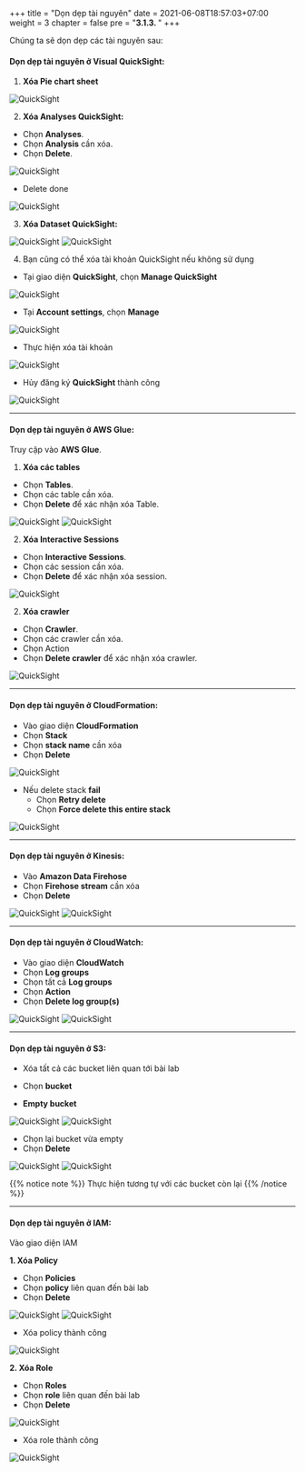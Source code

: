 +++
title = "Dọn dẹp tài nguyên"
date = 2021-06-08T18:57:03+07:00
weight = 3
chapter = false
pre = "<b>3.1.3. </b>"
+++

Chúng ta sẽ dọn dẹp các tài nguyên sau:

#### **Dọn dẹp tài nguyên ở Visual QuickSight**:

1.  **Xóa Pie chart sheet**

![QuickSight](/images/7/delete_piechart.png?width=90pc)

2. **Xóa Analyses QuickSight:**

- Chọn **Analyses**.
- Chọn **Analysis** cần xóa.
- Chọn **Delete**.

![QuickSight](/images/7/delete_qs_ana.png?width=90pc)

- Delete done

![QuickSight](/images/7/delete_done.png?width=90pc)

3. **Xóa Dataset QuickSight:**

![QuickSight](/images/7/delete_dataset.png?width=90pc)
![QuickSight](/images/7/delete_cf_dataset.png?width=90pc)

4. Bạn cũng có thể xóa tài khoản QuickSight nếu không sử dụng

- Tại giao diện **QuickSight**, chọn **Manage QuickSight**

![QuickSight](/images/6/6.2/manage_quicksight.png?width=90pc)

- Tại **Account settings**, chọn **Manage**

![QuickSight](/images/7/delete_qs_acc.png?width=90pc)

- Thực hiện xóa tài khoản

![QuickSight](/images/7/delete_acc_form.png?width=90pc)

- Hủy đăng ký **QuickSight** thành công

![QuickSight](/images/7/delete_success.png?width=90pc)

---

#### **Dọn dẹp tài nguyên ở AWS Glue**:

Truy cập vào **AWS Glue**.

1. **Xóa các tables**

- Chọn **Tables**.
- Chọn các table cần xóa.
- Chọn **Delete** để xác nhận xóa Table.

![QuickSight](/images/7/delete_tables.png?width=90pc)
![QuickSight](/images/7/cf_delete_table.png?width=90pc)

2. **Xóa Interactive Sessions**

- Chọn **Interactive Sessions**.
- Chọn các session cần xóa.
- Chọn **Delete** để xác nhận xóa session.

![QuickSight](/images/7/delete_session.png?width=90pc)

2. **Xóa crawler**

- Chọn **Crawler**.
- Chọn các crawler cần xóa.
- Chọn Action
- Chọn **Delete crawler** để xác nhận xóa crawler.

![QuickSight](/images/7/delete_cwl.png?width=90pc)

---

#### **Dọn dẹp tài nguyên ở CloudFormation**:

- Vào giao diện **CloudFormation**
- Chọn **Stack**
- Chọn **stack name** cần xóa
- Chọn **Delete**

![QuickSight](/images/7/delete_cloudform.png?width=90pc)

- Nếu delete stack **fail**
  - Chọn **Retry delete**
  - Chọn **Force delete this entire stack**

![QuickSight](/images/7/force_delete_stack.png?width=90pc)

---

#### **Dọn dẹp tài nguyên ở Kinesis**:

- Vào **Amazon Data Firehose**
- Chọn **Firehose stream** cần xóa
- Chọn **Delete**

![QuickSight](/images/7/delete_firehose.png?width=90pc)
![QuickSight](/images/7/cf_delete_firehose.png?width=90pc)

---

#### **Dọn dẹp tài nguyên ở CloudWatch**:

- Vào giao diện **CloudWatch**
- Chọn **Log groups**
- Chọn tất cả **Log groups**
- Chọn **Action**
- Chọn **Delete log group(s)**

![QuickSight](/images/7/delete_logs.png?width=90pc)
![QuickSight](/images/7/cf_delete_logs.png?width=90pc)

---

#### **Dọn dẹp tài nguyên ở S3**:

- Xóa tất cả các bucket liên quan tới bài lab

- Chọn **bucket**
- **Empty bucket**

![QuickSight](/images/7/empty__bucket.png?width=90pc)
![QuickSight](/images/7/cf_empty_s3.png?width=90pc)

- Chọn lại bucket vừa empty
- Chọn **Delete**

![QuickSight](/images/7/delete_s3_bucket.png?width=90pc)
![QuickSight](/images/7/cf_delete_bucket.png?width=90pc)

{{% notice note %}}
Thực hiện tương tự với các bucket còn lại
{{% /notice %}}

---

#### **Dọn dẹp tài nguyên ở IAM**:

Vào giao diện IAM

**1. Xóa Policy**

- Chọn **Policies**
- Chọn **policy** liên quan đến bài lab
- Chọn **Delete**

![QuickSight](/images/7/delete_policy.png?width=90pc)
![QuickSight](/images/7/cf_delete_policy.png?width=90pc)

- Xóa policy thành công

![QuickSight](/images/7/delete_policy_success.png?width=90pc)

**2. Xóa Role**

- Chọn **Roles**
- Chọn **role** liên quan đến bài lab
- Chọn **Delete**

![QuickSight](/images/7/delete_role.png?width=90pc)

- Xóa role thành công

![QuickSight](/images/7/delete_role_success.png?width=90pc)
